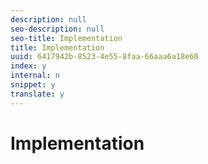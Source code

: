 ```yaml
---
description: null
seo-description: null
seo-title: Implementation
title: Implementation
uuid: 6417942b-8523-4e55-8faa-66aaa6a18e60
index: y
internal: n
snippet: y
translate: y
---
```


# Implementation

